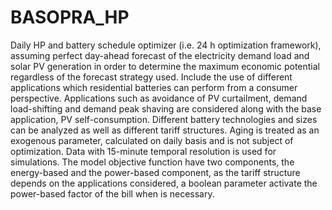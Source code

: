 # BASOPRA_HP
Daily HP and battery schedule optimizer (i.e. 24 h optimization framework), assuming perfect day-ahead forecast of the electricity demand load and solar PV generation in order to determine the maximum economic potential regardless of the forecast strategy used. Include the use of different applications which residential batteries can perform from a consumer perspective. Applications such as avoidance of PV curtailment, demand load-shifting and demand peak shaving are considered along with the base application, PV self-consumption. Different battery technologies and sizes can be analyzed as well as different tariff structures. Aging is treated as an exogenous parameter, calculated on daily basis and is not subject of optimization. Data with 15-minute temporal resolution is used for simulations. The model objective function have two components, the energy-based and the power-based component, as the tariff structure depends on the applications considered, a boolean parameter activate the power-based factor of the bill when is necessary.
